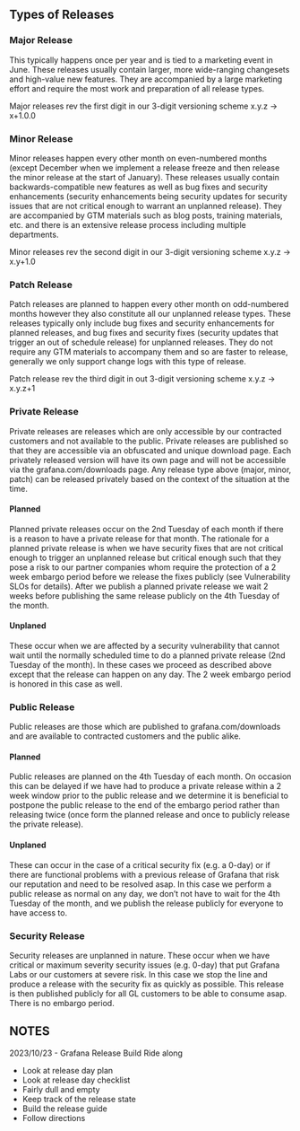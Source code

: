 ## Types of Releases

### Major Release

This typically happens once per year and is tied to a marketing event in June.  These releases usually contain larger, more wide-ranging changesets and high-value new features.  They are accompanied by a large marketing effort and require the most work and preparation of all release types.

Major releases rev the first digit in our 3-digit versioning scheme x.y.z -> x+1.0.0

### Minor Release

Minor releases happen every other month on even-numbered months (except December when we implement a release freeze and then release the minor release at the start of January).  These releases usually contain backwards-compatible new features as well as bug fixes and security enhancements (security enhancements being security updates for security issues that are not critical enough to warrant an unplanned release).  They are accompanied by GTM materials such as blog posts, training materials, etc. and there is an extensive release process including multiple departments.

Minor releases rev the second digit in our 3-digit versioning scheme x.y.z -> x.y+1.0

### Patch Release

Patch releases are planned to happen every other month on odd-numbered months however they also constitute all our unplanned release types.  These releases typically only include bug fixes and security enhancements for planned releases, and bug fixes and security fixes (security updates that trigger an out of schedule release) for unplanned releases.  They do not require any GTM materials to accompany them and so are faster to release, generally we only support change logs with this type of release.

Patch release rev the third digit in out 3-digit versioning scheme x.y.z -> x.y.z+1

### Private Release

Private releases are releases which are only accessible by our contracted customers and not available to the public. Private releases are published so that they are accessible via an obfuscated and unique download page. Each privately released version will have its own page and will not be accessible via the grafana.com/downloads page.  Any release type above (major, minor, patch) can be released privately based on the context of the situation at the time.

#### Planned

Planned private releases occur on the 2nd Tuesday of each month if there is a reason to have a private release for that month.  The rationale for a planned private release is when we have security fixes that are not critical enough to trigger an unplanned release but critical enough such that they pose a risk to our partner companies whom require the protection of a 2 week embargo period before we release the fixes publicly (see Vulnerability SLOs for details).  After we publish a planned private release we wait 2 weeks before publishing the same release publicly on the 4th Tuesday of the month.

#### Unplaned

These occur when we are affected by a security vulnerability that cannot wait until the normally scheduled time to do a planned private release (2nd Tuesday of the month).  In these cases we proceed as described above except that the release can happen on any day.  The 2 week embargo period is honored in this case as well. 

### Public Release

Public releases are those which are published to grafana.com/downloads and are available to contracted customers and the public alike.  

#### Planned

Public releases are planned on the 4th Tuesday of each month.  On occasion this can be delayed if we have had to produce a private release within a 2 week window prior to the public release and we determine it is beneficial to postpone the public release to the end of the embargo period rather than releasing twice (once form the planned release and once to publicly release the private release).

#### Unplaned

These can occur in the case of a critical security fix (e.g. a 0-day) or if there are functional problems with a previous release of Grafana that risk our reputation and need to be resolved asap.  In this case we perform a public release as normal on any day, we don’t not have to wait for the 4th Tuesday of the month, and we publish the release publicly for everyone to have access to.

### Security Release

Security releases are unplanned in nature.  These occur when we have critical or maximum severity security issues (e.g. 0-day) that put Grafana Labs or our customers at severe risk.  In this case we stop the line and produce a release with the security fix as quickly as possible.  This release is then published publicly for all GL customers to be able to consume asap.  There is no embargo period.

## NOTES

2023/10/23 - Grafana Release Build Ride along

  - Look at release day plan
  - Look at release day checklist
  - Fairly dull and empty
  - Keep track of the release state
  - Build the release guide
  - Follow directions